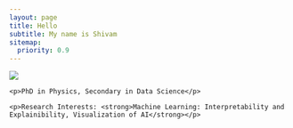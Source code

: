```yaml
---
layout: page
title: Hello
subtitle: My name is Shivam
sitemap:
  priority: 0.9
---
```


<img src="{{ '/assets/img/pic.png' | prepend: site.baseurl }}" id="about-img">

<div id="describe-text">
	
	<p>PhD in Physics, Secondary in Data Science</p>
  
	<p>Research Interests: <strong>Machine Learning: Interpretability and Explainibility, Visualization of AI</strong></p>
</div>

